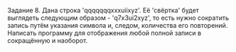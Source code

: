 Задание 8. Дана строка 'qqqqqqqxxxuiixyz'. Её 'свёртка' будет выглядеть следующим образом - 'q7x3ui2xyz', то есть нужно сократить запись путём указания символа и, следом, количества 
его повторений. Написать программу для отображения любой полной записи в сокращённую и наоборот.
